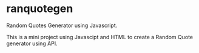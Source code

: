 # ranquotegen
Random Quotes Generator using Javascript.

This is a mini project using Javascipt and HTML to create a Random Quote generator using API.
